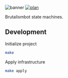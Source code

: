 ![banner](https://brutalismbot.com/banner.png)
[![plan](https://img.shields.io/github/workflow/status/beachplum-io/state-machines/plan?logo=github&style=flat-square)](https://github.com/beachplum-io/state-machines/actions)

Brutalismbot state machines.

## Development

Initialize project

```bash
make
```

Apply infrastructure

```bash
make apply
```
